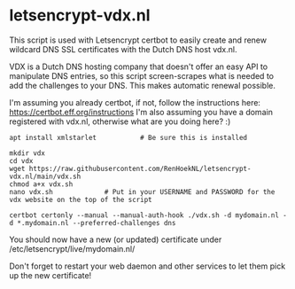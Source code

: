 # letsencrypt-vdx.nl
This script is used with Letsencrypt certbot to easily create and renew wildcard DNS SSL certificates with the Dutch DNS host vdx.nl.

VDX is a Dutch DNS hosting company that doesn't offer an easy API to manipulate DNS entries, so this script screen-scrapes what is needed to add the challenges to your DNS. This makes automatic renewal possible.

I'm assuming you already certbot, if not, follow the instructions here: https://certbot.eff.org/instructions
I'm also assuming you have a domain registered with vdx.nl, otherwise what are you doing here? :)

```
apt install xmlstarlet           # Be sure this is installed

mkdir vdx
cd vdx
wget https://raw.githubusercontent.com/RenHoekNL/letsencrypt-vdx.nl/main/vdx.sh
chmod a+x vdx.sh
nano vdx.sh             # Put in your USERNAME and PASSWORD for the vdx website on the top of the script

certbot certonly --manual --manual-auth-hook ./vdx.sh -d mydomain.nl -d *.mydomain.nl --preferred-challenges dns
```

You should now have a new (or updated) certificate under /etc/letsencrypt/live/mydomain.nl/

Don't forget to restart your web daemon and other services to let them pick up the new certificate!

